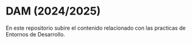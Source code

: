 # DAM (2024/2025)
En este repositorio subire el contenido relacionado con las practicas de Entornos de Desarrollo.
